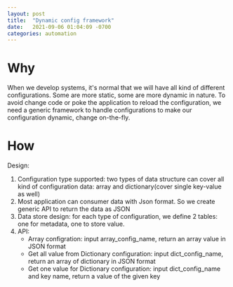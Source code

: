 ```yaml
---
layout: post
title:  "Dynamic config framework"
date:   2021-09-06 01:04:09 -0700
categories: automation
---
```

# Why
When we develop systems, it's normal that we will have all kind of different configurations. Some are more static, some are more dynamic in nature. To avoid change code or poke the application to reload the configuration, we need a generic framework to handle configurations to make our configuration dynamic, change on-the-fly.

# How
Design:
1. Configuration type supported: two types of data structure can cover all kind of configuration data: array and dictionary(cover single key-value as well)
2. Most application can consumer data with Json format. So we create generic API to return the data as JSON  
3. Data store design: for each type of configuration, we define 2 tables: one for metadata, one to store value.
4. API: 
    - Array configration: input array_config_name, return an array value in JSON format 
    - Get all value from Dictionary configuration: input dict_config_name, return an array of dictionary in JSON format
    - Get one value for Dictionary configuration: input dict_config_name and key name, return a value of the given key
